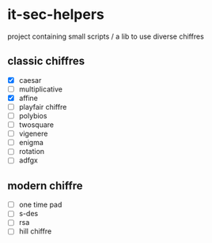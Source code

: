 # it-sec-helpers
project containing small scripts / a lib to use diverse chiffres

## classic chiffres
- [x] caesar
- [ ] multiplicative 
- [x] affine
- [ ] playfair chiffre
- [ ] polybios
- [ ] twosquare
- [ ] vigenere
- [ ] enigma
- [ ] rotation
- [ ] adfgx

## modern chiffre
- [ ] one time pad
- [ ] s-des
- [ ] rsa
- [ ] hill chiffre
